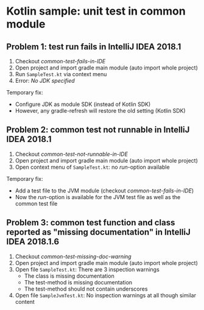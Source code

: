# Kotlin sample: unit test in common module

## Problem 1: test run fails in IntelliJ IDEA 2018.1

1. Checkout *common-test-fails-in-IDE*
2. Open project and import gradle main module (auto import whole project)
3. Run `SampleTest.kt` via context menu
4. Error: *No JDK specified*

Temporary fix:
* Configure JDK as module SDK (instead of Kotlin SDK)
* However, any gradle-refresh will restore the old setting (Kotlin SDK)

## Problem 2: common test not runnable in IntelliJ IDEA 2018.1

1. Checkout *common-test-not-runnable-in-IDE*
2. Open project and import gradle main module (auto import whole project)
3. Open context menu of `SampleTest.kt`: no *run*-option available

Temporary fix:
* Add a test file to the JVM module (checkout *common-test-fails-in-IDE*)  
* Now the *run*-option is available for the JVM test file as well as the common test file

## Problem 3: common test function and class reported as "missing documentation" in IntelliJ IDEA 2018.1.6

1. Checkout *common-test-missing-doc-warning*
2. Open project and import gradle main module (auto import whole project)
3. Open file `SampleTest.kt`: There are 3 inspection warnings
   * The class is missing documentation
   * The test-method is missing documentation
   * The test-method should not contain underscores
4. Open file `SampleJvmTest.kt`: No inspection warnings at all though similar content
